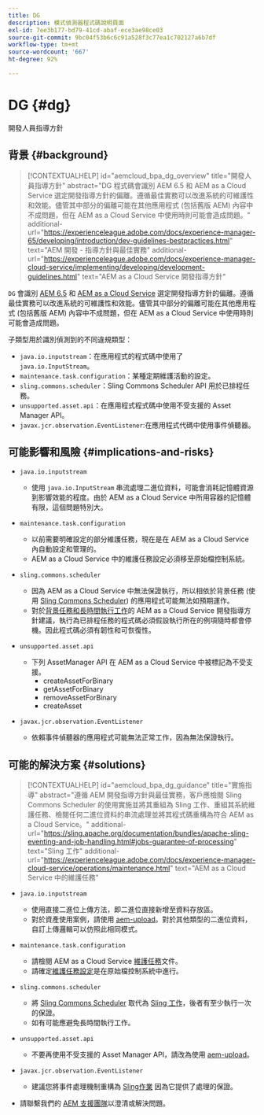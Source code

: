 ```yaml
---
title: DG
description: 模式偵測器程式碼說明頁面
exl-id: 7ee3b177-bd79-41cd-abaf-ece3ae98ce03
source-git-commit: 9bc04f53b6c6c91a528f3c77ea1c702127a6b7df
workflow-type: tm+mt
source-wordcount: '667'
ht-degree: 92%

---
```


# DG {#dg}

開發人員指導方針

## 背景 {#background}

>[!CONTEXTUALHELP]
>id="aemcloud_bpa_dg_overview"
>title="開發人員指導方針"
>abstract="DG 程式碼會識別 AEM 6.5 和 AEM as a Cloud Service 選定開發指導方針的偏離。遵循最佳實務可以改進系統的可維護性和效能。儘管其中部分的偏離可能在其他應用程式 (包括舊版 AEM) 內容中不成問題，但在 AEM as a Cloud Service 中使用時則可能會造成問題。"
>additional-url="https://experienceleague.adobe.com/docs/experience-manager-65/developing/introduction/dev-guidelines-bestpractices.html" text="AEM 開發 - 指導方針與最佳實務"
>additional-url="https://experienceleague.adobe.com/docs/experience-manager-cloud-service/implementing/developing/development-guidelines.html" text="AEM as a Cloud Service 開發指導方針"


`DG` 會識別 [AEM 6.5](https://experienceleague.adobe.com/docs/experience-manager-65/developing/introduction/dev-guidelines-bestpractices.html) 和 [AEM as a Cloud Service](https://experienceleague.adobe.com/docs/experience-manager-cloud-service/implementing/developing/development-guidelines.html) 選定開發指導方針的偏離。遵循最佳實務可以改進系統的可維護性和效能。儘管其中部分的偏離可能在其他應用程式 (包括舊版 AEM) 內容中不成問題，但在 AEM as a Cloud Service 中使用時則可能會造成問題。

子類型用於識別偵測到的不同違規類型：

* `java.io.inputstream`：在應用程式的程式碼中使用了 `java.io.InputStream`。
* `maintenance.task.configuration`：某種定期維護活動的設定。
* `sling.commons.scheduler`：Sling Commons Scheduler API 用於已排程任務。
* `unsupported.asset.api`：在應用程式程式碼中使用不受支援的 Asset Manager API。
* `javax.jcr.observation.EventListener`:在應用程式代碼中使用事件偵聽器。

## 可能影響和風險 {#implications-and-risks}

* `java.io.inputstream`
   * 使用 `java.io.InputStream` 串流處理二進位資料，可能會消耗記憶體資源到影響效能的程度。由於 AEM as a Cloud Service 中所用容器的記憶體有限，這個問題特別大。

* `maintenance.task.configuration`
   * 以前需要明確設定的部分維護任務，現在是在 AEM as a Cloud Service 內自動設定和管理的。
   * AEM as a Cloud Service 中的維護任務設定必須移至原始檔控制系統。

* `sling.commons.scheduler`
   * 因為 AEM as a Cloud Service 中無法保證執行，所以相依於背景任務 (使用 [Sling Commons Scheduler](https://sling.apache.org/documentation/bundles/scheduler-service-commons-scheduler.html)) 的應用程式可能無法如預期運作。
   * 對於[背景任務和長時間執行工作](https://experienceleague.adobe.com/docs/experience-manager-cloud-service/implementing/developing/development-guidelines.html#background-tasks-and-long-running-jobs)的 AEM as a Cloud Service 開發指導方針建議，執行為已排程任務的程式碼必須假設執行所在的例項隨時都會停機。因此程式碼必須有韌性和可恢復性。

* `unsupported.asset.api`
   * 下列 AssetManager API 在 AEM as a Cloud Service 中被標記為不受支援。
      * createAssetForBinary
      * getAssetForBinary
      * removeAssetForBinary
      * createAsset

* `javax.jcr.observation.EventListener`
   * 依賴事件偵聽器的應用程式可能無法正常工作，因為無法保證執行。


## 可能的解決方案 {#solutions}

>[!CONTEXTUALHELP]
>id="aemcloud_bpa_dg_guidance"
>title="實施指導"
>abstract="遵循 AEM 開發指導方針與最佳實務，客戶應檢閱 Sling Commons Scheduler 的使用實施並將其重組為 Sling 工作、重組其系統維護任務、檢閱任何二進位資料的串流處理並將其程式碼重構為符合 AEM as a Cloud Service。"
>additional-url="https://sling.apache.org/documentation/bundles/apache-sling-eventing-and-job-handling.html#jobs-guarantee-of-processing" text="Sling 工作"
>additional-url="https://experienceleague.adobe.com/docs/experience-manager-cloud-service/operations/maintenance.html" text="AEM as a Cloud Service 中的維護任務"

* `java.io.inputstream`
   * 使用直接二進位上傳方法，即二進位直接新增至資料存放區。
   * 對於資產使用案例，請使用 [aem-upload](https://github.com/adobe/aem-upload)。對於其他類型的二進位資料，自訂上傳邏輯可以仿照此相同模式。

* `maintenance.task.configuration`
   * 請檢閱 AEM as a Cloud Service [維護任務](https://experienceleague.adobe.com/docs/experience-manager-cloud-service/operations/maintenance.html)文件。
   * 請確定[維護任務設定](https://experienceleague.adobe.com/docs/experience-manager-cloud-service/implementing/deploying/overview.html#maintenance-tasks-configuration-in-source-control)是在原始檔控制系統中進行。

* `sling.commons.scheduler`
   * 將 [Sling Commons Scheduler](https://sling.apache.org/documentation/bundles/scheduler-service-commons-scheduler.html) 取代為 [Sling 工作](https://sling.apache.org/documentation/bundles/apache-sling-eventing-and-job-handling.html#jobs-guarantee-of-processing)，後者有至少執行一次的保證。
   * 如有可能應避免長時間執行工作。

* `unsupported.asset.api`
   * 不要再使用不受支援的 Asset Manager API，請改為使用 [aem-upload](https://github.com/adobe/aem-upload)。

* `javax.jcr.observation.EventListener`
   * 建議您將事件處理機制重構為 [Sling作業](https://sling.apache.org/documentation/bundles/apache-sling-eventing-and-job-handling.html#jobs-guarantee-of-processing) 因為它提供了處理的保證。
* 請聯繫我們的 [AEM 支援團隊](https://helpx.adobe.com/tw/enterprise/using/support-for-experience-cloud.html)以澄清或解決問題。

